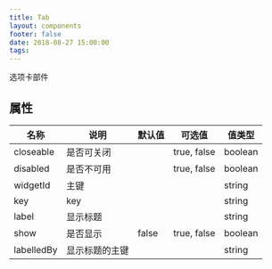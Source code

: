 ```yaml
---
title: Tab
layout: components
footer: false
date: 2018-08-27 15:00:00
tags:
---
```


选项卡部件

## 属性

| 名称  | 说明 | 默认值 | 可选值 | 值类型 |
| ----- | ------ | ----- | ----- | --------- |
| closeable | 是否可关闭 | | true, false | boolean |
| disabled | 是否不可用 | | true, false | boolean |
| widgetId | 主键 | | | string |
| key | key | | | string |
| label | 显示标题 | | | string |
| show | 是否显示 | false | true, false | boolean |
| labelledBy | 显示标题的主键 | | | string |